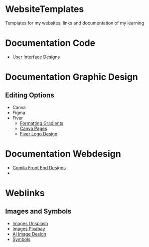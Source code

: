 # WebsiteTemplates
Templates for my websites, links and documentation of my learning 


# Documentation Code
- [User Interface Designs](https://uiverse.io/vinodjangid07/bitter-eagle-34)


# Documentation Graphic Design
## Editing Options
- Canva
- Figma
- Fiver
  - [Formatting Gradients](https://www.google.com/search?q=how+to+add+a+fade+in+canva&oq=how+to+add+a+fade+in+canva&gs_lcrp=EgZjaHJvbWUqBwgAEAAYgAQyBwgAEAAYgAQyCAgBEAAYFhgeMggIAhAAGBYYHjIICAMQABgWGB4yCAgEEAAYFhgeMggIBRAAGBYYHjIICAYQABgWGB4yCAgHEAAYFhgeMggICBAAGBYYHjIICAkQABgWGB7SAQg2OTI0ajBqN6gCALACAA&sourceid=chrome&ie=UTF-8#kpvalbx=_3dVPZr7aFPLKp84Pl--RkA4_34)
  - [Canva Pages](https://www.canva.com/design/DAGGFzDtwOs/qo6QYCYY6NOAp5cpM8hJ9w/edit?ui=eyJEIjp7IkoiOnsiQiI6eyJBPyI6IkIifX19LCJBIjp7IkEiOiJkb3dubG9hZF9wbmciLCJGIjp0cnVlfSwiRyI6eyJEIjp7IkQiOnsiQT8iOiJBIiwiQSI6IkIifX19fQ)
  - [Fiver Logo Design](https://www.fiverr.com/logo-maker/choose-variation/projects/6000aab2200cd1000ba2cb6d?variation_id=6000aab27fda58000b51bf3d&brand_name=--%20PureGlow%20%E2%97%86%20Dental%20--&slogan=Your%20smile%20is%20worth%20gold&brief_id=9d967364-04eb-402e-815f-9c1d73f626b7&ref_ctx_id=&source=listing)
 

# Documentation Webdesign
- [Gomila Front End Designs](https://www.gomila.co/web-design)
- 


# Weblinks
## Images and Symbols
- [Images Unsplash](https://unsplash.com/)
- [Images Pixabay](https://pixabay.com/vectors/tooth-dentist-bite-1501321/)
- [AI Image Design](https://www.freepik.com/pikaso/ai-image-generator?log-in=email)
- [Symbols](https://fontawesome.com/icons/arrow-right-long?f=classic&s=solid&pc=%23000000)
